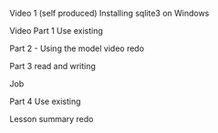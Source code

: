 Video 1 (self produced)
Installing sqlite3 on Windows

Video Part 1
Use existing

Part 2 - Using the model video
redo

Part 3 read and writing

Job

Part 4
Use existing

Lesson summary
redo
